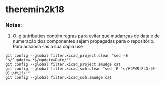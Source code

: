 # theremin2k18

### Notas:

   1. O .gitattributtes contém regras para evitar que mudanças de data e de numeração
      dos componentes sejam propagadas para o repositório. Para adicioná-las a sua
      cópia use:

```
git config --global filter.kicad_project.clean "sed -E 's/^update=.*$/update=Date/'"
git config --global filter.kicad_project.smudge cat
git config --global filter.kicad_sch.clean "sed -E 's/#(PWR|FLG)[0-9]+/#\1?/'"
git config --global filter.kicad_sch.smudge cat
```
